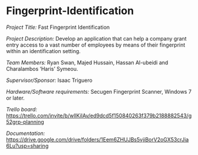 # Fingerprint-Identification

*Project Title:* Fast Fingerprint Identification

*Project Description:* Develop an application that can help a company grant entry access to a vast number of employees by means of their fingerprint within an identification setting.

*Team Members:* Ryan Swan, Majed Hussain, Hassan Al-ubeidi and Charalambos ‘Haris’ Symeou.

*Supervisor/Sponsor:* Isaac Triguero

*Hardware/Software requirements:* Secugen Fingerprint Scanner, Windows 7 or later.

*Trello board:* https://trello.com/invite/b/wllKiIAv/ed9dcd5f150840263f379b2188882543/g52grp-planning

*Documentation:* https://drive.google.com/drive/folders/1Eem6ZHUJBs5vjiBorV2oGX53crJia6Lu?usp=sharing
